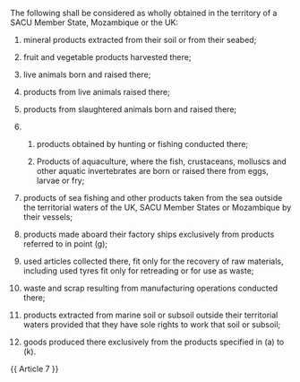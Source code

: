 The following shall be considered as wholly obtained in the territory of a SACU Member State, Mozambique or the UK:

1. mineral products extracted from their soil or from their seabed;

2. fruit and vegetable products harvested there;

3. live animals born and raised there;

4. products from live animals raised there;

5. products from slaughtered animals born and raised there;

6. 
   1. products obtained by hunting or fishing conducted there;

   2. Products of aquaculture, where the fish, crustaceans, molluscs and other aquatic invertebrates are born or raised there from eggs, larvae or fry;

7. products of sea fishing and other products taken from the sea outside the territorial waters of the UK, SACU Member States or Mozambique by their vessels;

8. products made aboard their factory ships exclusively from products referred to in point (g);

9. used articles collected there, fit only for the recovery of raw materials, including used tyres fit only for retreading or for use as waste;

10. waste and scrap resulting from manufacturing operations conducted there;

11. products extracted from marine soil or subsoil outside their territorial waters provided that they have sole rights to work that soil or subsoil;

12. goods produced there exclusively from the products specified in (a) to (k).

{{ Article 7 }}
